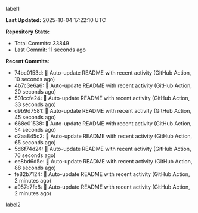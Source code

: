 
label1 
<!-- ACTIVITY_START -->
**Last Updated:** 2025-10-04 17:22:10 UTC

**Repository Stats:**
- Total Commits: 33849
- Last Commit: 11 seconds ago

**Recent Commits:**
- 74bc0153d: 🤖 Auto-update README with recent activity (GitHub Action, 10 seconds ago)
- 4b7c3e6a6: 🤖 Auto-update README with recent activity (GitHub Action, 20 seconds ago)
- 501ccfe24: 🤖 Auto-update README with recent activity (GitHub Action, 33 seconds ago)
- d9b9d7581: 🤖 Auto-update README with recent activity (GitHub Action, 45 seconds ago)
- 668e01538: 🤖 Auto-update README with recent activity (GitHub Action, 54 seconds ago)
- d2aa845c2: 🤖 Auto-update README with recent activity (GitHub Action, 65 seconds ago)
- 5d6f74d24: 🤖 Auto-update README with recent activity (GitHub Action, 76 seconds ago)
- ee8bd6d5e: 🤖 Auto-update README with recent activity (GitHub Action, 88 seconds ago)
- fe82b7124: 🤖 Auto-update README with recent activity (GitHub Action, 2 minutes ago)
- a957e7fe8: 🤖 Auto-update README with recent activity (GitHub Action, 2 minutes ago)
<!-- ACTIVITY_END -->

label2
